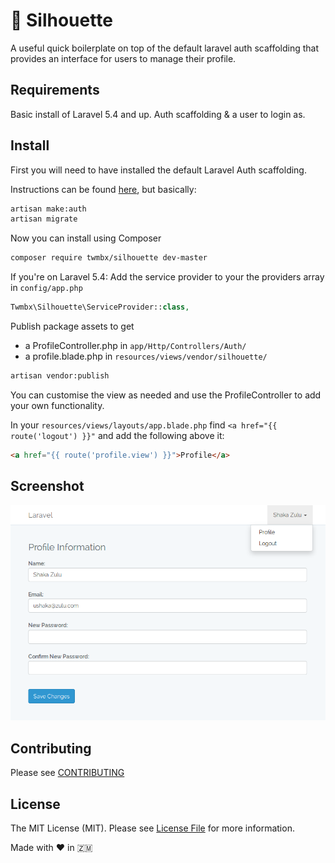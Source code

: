 # :bust_in_silhouette: Silhouette

 A useful quick boilerplate on top of the default laravel auth scaffolding that provides an interface for users to manage their profile.

## Requirements
Basic install of Laravel 5.4 and up.
Auth scaffolding & a user to login as.

## Install
First you will need to have installed the default Laravel Auth scaffolding.

Instructions can be found [here](https://laravel.com/docs/5.4/authentication#authentication-quickstart), but basically:
``` bash
artisan make:auth
artisan migrate
```

Now you can install using Composer
``` bash
composer require twmbx/silhouette dev-master
```

If you're on Laravel 5.4:
Add the service provider to your the providers array in `config/app.php`
``` php
Twmbx\Silhouette\ServiceProvider::class,
```

Publish package assets to get
 - a ProfileController.php in `app/Http/Controllers/Auth/`
 - a profile.blade.php in `resources/views/vendor/silhouette/`
``` bash
artisan vendor:publish
```
You can customise the view as needed and use the ProfileController to add your own functionality.


In your `resources/views/layouts/app.blade.php` find  `<a href="{{ route('logout') }}"` and add the following above it:
``` html
<a href="{{ route('profile.view') }}">Profile</a>
```

## Screenshot
![Screenshot](./res/screenshot.png)

## Contributing

Please see [CONTRIBUTING](CONTRIBUTING.md)

## License

The MIT License (MIT). Please see [License File](LICENSE.md) for more information.

[link-packagist]: https://packagist.org/packages/twmbx/silhouette
[link-author]: https://github.com/twmbx

Made with :heart: in :zambia:
